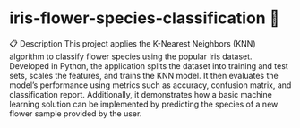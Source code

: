 # iris-flower-species-classification 🌸

📋 Description
This project applies the K-Nearest Neighbors (KNN) algorithm to classify flower species using the popular Iris dataset.
Developed in Python, the application splits the dataset into training and test sets, scales the features, and trains the KNN model. 
It then evaluates the model’s performance using metrics such as accuracy, confusion matrix, and classification report.
Additionally, it demonstrates how a basic machine learning solution can be implemented by predicting the species of a new flower sample provided by the user.
